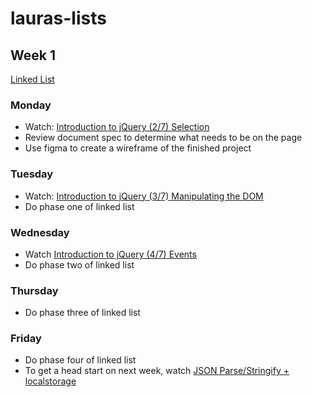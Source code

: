 # lauras-lists

## Week 1

[Linked List](http://frontend.turing.io/projects/linked-list.html)

### Monday

- Watch: [Introduction to jQuery (2/7) Selection](https://www.youtube.com/watch?v=zefu3cbFRY0)
- Review document spec to determine what needs to be on the page
- Use figma to create a wireframe of the finished project

### Tuesday

- Watch: [Introduction to jQuery (3/7) Manipulating the DOM](https://www.youtube.com/watch?v=S6XOj4_ZxxE)
- Do phase one of linked list

### Wednesday

- Watch [Introduction to jQuery (4/7) Events](https://www.youtube.com/watch?v=eTw6Dt5C598)
- Do phase two of linked list

### Thursday

- Do phase three of linked list

### Friday

- Do phase four of linked list
- To get a head start on next week, watch [JSON Parse/Stringify + localstorage](https://www.youtube.com/watch?v=X-Lh3l_cM1k)
